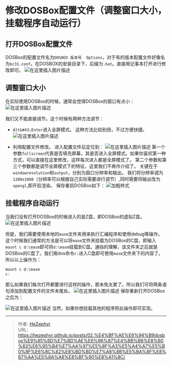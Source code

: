 # 修改DOSBox配置文件（调整窗口大小，挂载程序自动运行）

## 打开DOSBox配置文件

DOSBox的配置文件名为`DOSBOX 版本号  Options`，对于有的版本配置文件好像名为`bc31.conf`。在DOSBOX的安装目录下，后缀为`.bat`。直接用记事本打开进行修改即可。
![在这里插入图片描述](https://raw.githubusercontent.com/unique-pure/NewPicGoLibrary/main/img/watermark%2Ctype_ZHJvaWRzYW5zZmFsbGJhY2s%2Cshadow_50%2Ctext_Q1NETiBAdW5pcXVlX3B1cnN1aXQ%3D%2Csize_7%2Ccolor_FFFFFF%2Ct_70%2Cg_se%2Cx_16.png)

## 调整窗口大小

在实际使用DOSBox的时候，通常会觉得DOSBox的窗口有点小：
![在这里插入图片描述](https://raw.githubusercontent.com/unique-pure/NewPicGoLibrary/main/img/watermark%2Ctype_ZHJvaWRzYW5zZmFsbGJhY2s%2Cshadow_50%2Ctext_Q1NETiBAdW5pcXVlX3B1cnN1aXQ%3D%2Csize_20%2Ccolor_FFFFFF%2Ct_70%2Cg_se%2Cx_16.png)

我们又不能直接调节。这个时候有两种方法调节：

* `Alt&#43;Enter`进入全屏模式。
	这种方法比较别扭，不过方便快捷。
	![在这里插入图片描述](https://raw.githubusercontent.com/unique-pure/NewPicGoLibrary/main/img/watermark%2Ctype_ZHJvaWRzYW5zZmFsbGJhY2s%2Cshadow_50%2Ctext_Q1NETiBAdW5pcXVlX3B1cnN1aXQ%3D%2Csize_15%2Ccolor_FFFFFF%2Ct_70%2Cg_se%2Cx_16.png)

* 利用配置文件修改。
	进入配置文件后定位到：
	![在这里插入图片描述](https://raw.githubusercontent.com/unique-pure/NewPicGoLibrary/main/img/watermark%2Ctype_ZHJvaWRzYW5zZmFsbGJhY2s%2Cshadow_50%2Ctext_Q1NETiBAdW5pcXVlX3B1cnN1aXQ%3D%2Csize_18%2Ccolor_FFFFFF%2Ct_70%2Cg_se%2Cx_16.png)
	第一个参数`fullscreen`代表是否填充屏幕，其是否进入全屏模式。如果你喜欢第一种方式，可以直接在这里修改，这样每次进入都是全屏模式了。
	第二个参数和第三个参数都是调节全屏模式下的特征，这里我们不再作介绍了。
	关键在于`windowresolution`和`output`，分别为窗口分辨率和输出。
	我们将分辨率调为`1280x1080`（分辨率可以根据自己实际需要进行调节）,同时需要将输出改为`opengl`,即开启渲染。
	保存重启DOSBox如下：
	![加粗样式](https://raw.githubusercontent.com/unique-pure/NewPicGoLibrary/main/img/watermark%2Ctype_ZHJvaWRzYW5zZmFsbGJhY2s%2Cshadow_50%2Ctext_Q1NETiBAdW5pcXVlX3B1cnN1aXQ%3D%2Csize_20%2Ccolor_FFFFFF%2Ct_70%2Cg_se%2Cx_16-20240709224159947.png)

## 挂载程序自动运行

当我们没有打开DOSBox的时候进入的是Z盘，即DOSBox的虚拟Z盘。
![在这里插入图片描述](https://raw.githubusercontent.com/unique-pure/NewPicGoLibrary/main/img/watermark%2Ctype_ZHJvaWRzYW5zZmFsbGJhY2s%2Cshadow_50%2Ctext_Q1NETiBAdW5pcXVlX3B1cnN1aXQ%3D%2Csize_20%2Ccolor_FFFFFF%2Ct_70%2Cg_se%2Cx_16-20240709224200005.png)

但是，我们需要使用本地的`masm`文件夹用来执行汇编程序和使用debug等操作。这个时候我们通常的方法是可以将`masm`文件夹挂载为DOSBox的C盘，即输入`mount c d:\masm`即可将`d:\masm`挂载到C盘。通俗的理解，该文件夹之后就是DOSBox的C盘了。我们用dos命令`c:`进入C盘即可使用`masm`文件夹下的内容了。
所以以上操作为：

```c&#43;&#43;
mount c d:\masm
c:
```

那么如果我们每次打开都要进行这样的操作，那未免太累了。所以我们可将两条语句添加到配置文件的文件末尾处。
![在这里插入图片描述](https://img-blog.csdnimg.cn/d8c0f9f2e77f409a9defad07b0f8353c.png?x-oss-process=image/watermark,type_ZHJvaWRzYW5zZmFsbGJhY2s,shadow_50,text_Q1NETiBAdW5pcXVlX3B1cnN1aXQ=,size_20,color_FFFFFF,t_70,g_se,x_16)
保存重新打开DOSBox之后为：

![在这里插入图片描述](https://raw.githubusercontent.com/unique-pure/NewPicGoLibrary/main/img/watermark%2Ctype_ZHJvaWRzYW5zZmFsbGJhY2s%2Cshadow_50%2Ctext_Q1NETiBAdW5pcXVlX3B1cnN1aXQ%3D%2Csize_20%2Ccolor_FFFFFF%2Ct_70%2Cg_se%2Cx_16-20240709224200078.png)
当然，如果你想挂载其他的程序照此操作即可实现。



---

> 作者: [HeZephyr](https://github.com/HeZephyr)  
> URL: https://hezephyr.github.io/posts/02.%E4%BF%AE%E6%94%B9dosbox%E9%85%8D%E7%BD%AE%E6%96%87%E4%BB%B6%E8%B0%83%E6%95%B4%E7%AA%97%E5%8F%A3%E5%A4%A7%E5%B0%8F%E6%8C%82%E8%BD%BD%E7%A8%8B%E5%BA%8F%E8%87%AA%E5%8A%A8%E8%BF%90%E8%A1%8C/  

